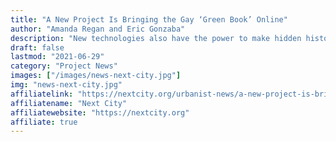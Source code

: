```yaml
---
title: "A New Project Is Bringing the Gay ‘Green Book’ Online"
author: "Amanda Regan and Eric Gonzaba"
description: "New technologies also have the power to make hidden histories more accessible and give people who have traditionally been excluded from the academy opportunities to participate in the preservation of their histories in new and lasting ways."
draft: false
lastmod: "2021-06-29"
category: "Project News"
images: ["/images/news-next-city.jpg"]
img: "news-next-city.jpg"
affiliatelink: "https://nextcity.org/urbanist-news/a-new-project-is-bringing-the-gay-green-book-online"
affiliatename: "Next City"
affiliatewebsite: "https://nextcity.org"
affiliate: true
---
```

